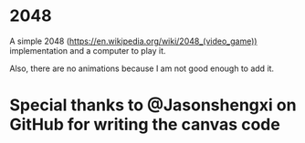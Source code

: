 # 2048

A simple 2048 (https://en.wikipedia.org/wiki/2048_(video_game)) implementation and a computer to play it.

Also, there are no animations because I am not good enough to add it.

# Special thanks to @Jasonshengxi on GitHub for writing the canvas code
